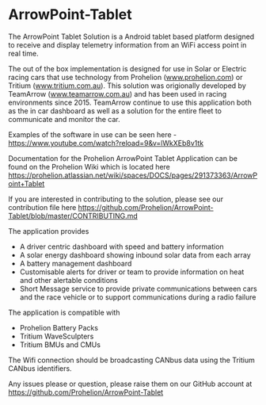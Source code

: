 # ArrowPoint-Tablet
The ArrowPoint Tablet Solution is a Android tablet based platform designed to receive and display telemetry information from an WiFi access point in real time.

The out of the box implementation is designed for use in Solar or Electric racing cars that use technology from 
Prohelion (www.prohelion.com) or Tritium (www.tritium.com.au).  This solution was origionally developed by TeamArrow (www.teamarrow.com.au)
and has been used in racing environments since 2015.  TeamArrow continue to use this application both as the in car dashboard as well as a solution for the entire fleet to communicate and monitor the car.

Examples of the software in use can be seen here - https://www.youtube.com/watch?reload=9&v=lWkXEb8v1tk

Documentation for the Prohelion ArrowPoint Tablet Application can be found on the Prohelion Wiki which is located here
https://prohelion.atlassian.net/wiki/spaces/DOCS/pages/291373363/ArrowPoint+Tablet

If you are interested in contributing to the solution, please see our contribution file here
https://github.com/Prohelion/ArrowPoint-Tablet/blob/master/CONTRIBUTING.md

The application provides

- A driver centric dashboard with speed and battery information
- A solar energy dashboard showing inbound solar data from each array
- A battery management dashboard
- Customisable alerts for driver or team to provide information on heat and other alertable conditions
- Short Message service to provide private communications between cars and the race vehicle or to support communications during a radio failure

The application is compatible with
 
- Prohelion Battery Packs
- Tritium WaveSculpters
- Tritium BMUs and CMUs

The Wifi connection should be broadcasting CANbus data using the Tritium CANbus identifiers.

Any issues please or question, please raise them on our GitHub account at https://github.com/Prohelion/ArrowPoint-Tablet
